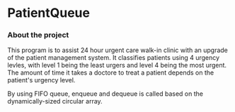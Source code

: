 # PatientQueue

### About the project

This program is to assist 24 hour urgent care walk-in clinic with an upgrade of the patient management system.
It classifies patients using 4 urgency levles, with level 1 being the least urgers and level 4 being the most urgent. 
The amount of time it takes a doctore to treat a patient depends on the patient's urgency level.

By using FIFO queue, enqueue and dequeue is called based on the dynamically-sized circular array.
